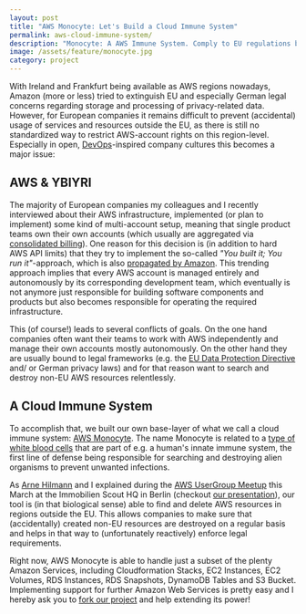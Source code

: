 ```yaml
---
layout: post
title: "AWS Monocyte: Let's Build a Cloud Immune System"
permalink: aws-cloud-immune-system/
description: "Monocyte: A AWS Immune System. Comply to EU regulations by finding and deleting AWS resources in regions outside of Europe with AWS Monocyte!"
image: /assets/feature/monocyte.jpg
category: project
---
```


With Ireland and Frankfurt being available as AWS regions nowadays, Amazon (more or less) tried to extinguish EU and especially German legal concerns regarding storage and processing of privacy-related data. However, for European companies it remains difficult to prevent (accidental) usage of services and resources outside the EU, as there is still no standardized way to restrict AWS-account rights on this region-level. Especially in open, [DevOps](https://en.wikipedia.org/wiki/DevOps)-inspired company cultures this becomes a major issue:

## AWS & YBIYRI

The majority of European companies my colleagues and I recently interviewed about their AWS infrastructure, implemented (or plan to implement) some kind of multi-account setup, meaning that single product teams own their own accounts (which usually are aggregated via [consolidated billing](http://docs.aws.amazon.com/awsaccountbilling/latest/aboutv2/consolidated-billing.html)). One reason for this decision is (in addition to hard AWS API limits) that they try to implement the so-called *"You built it; You run it"*-approach, which is also [propagated by Amazon](https://www.safaribooksonline.com/library/view/programming-amazon-ec2/9781449303617/ch01s03.html). This trending approach implies that every AWS account is managed entirely and autonomously by its corresponding development team, which eventually is not anymore just responsible for building software components and products but also becomes responsible for operating the required infrastructure.

This (of course!) leads to several conflicts of goals. On the one hand companies often want their teams to work with AWS independently and manage their own accounts mostly autonomously. On the other hand they are usually bound to legal frameworks (e.g. the [EU Data Protection Directive](https://en.wikipedia.org/wiki/Data_Protection_Directive) and/ or German privacy laws) and for that reason want to search and destroy non-EU AWS resources relentlessly.

## A Cloud Immune System

To accomplish that, we built our own base-layer of what we call a cloud immune system: [AWS Monocyte](https://github.com/ImmobilienScout24/aws-monocyte). The name Monocyte is related to a [type of white blood cells](https://en.wikipedia.org/wiki/Monocyte) that are part of e.g. a human's innate immune system, the first line of defense being responsible for searching and destroying alien organisms to prevent unwanted infections.

As [Arne Hilmann](https://arnehilmann.github.io/) and I explained during the [AWS UserGroup Meetup](http://www.meetup.com/AWS-Berlin/events/220609022/) this March at the Immobilien Scout HQ in Berlin (checkout [our presentation](https://dl.dropboxusercontent.com/u/1874278/datahackit/AWS-Monocyte.pdf)), our tool is (in that biological sense) able to find and delete AWS resources in regions outside the EU. This allows companies to make sure that (accidentally) created non-EU resources are destroyed on a regular basis and helps in that way to (unfortunately reactively) enforce legal requirements.

Right now, AWS Monocyte is able to handle just a subset of the plenty Amazon Services, including Cloudformation Stacks, EC2 Instances, EC2 Volumes, RDS Instances, RDS Snapshots, DynamoDB Tables and S3 Bucket. Implementing support for further Amazon Web Services is pretty easy and I hereby ask you to [fork our project](https://github.com/ImmobilienScout24/aws-monocyte) and help extending its power!
